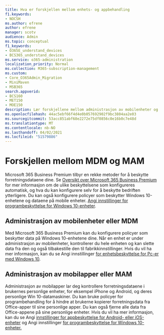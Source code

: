```yaml
---
title: Hva er forskjellen mellom enhets- og appbehandling
f1.keywords:
- NOCSH
ms.author: efrene
author: efrene
manager: scotv
audience: Admin
ms.topic: conceptual
f1_keywords:
- O365E_understand_devices
- BCS365_understand_devices
ms.service: o365-administration
localization_priority: Normal
ms.collection: M365-subscription-management
ms.custom:
- Core_O365Admin_Migration
- MiniMaven
- MSB365
search.appverid:
- BCS160
- MET150
- MOE150
description: Lær forskjellene mellom administrasjon av mobilenheter og administrasjon av mobilapper, eller MDM og MAM.
ms.openlocfilehash: 44ac5ebf66f4d4e0b057692902f9bc3804aa2e03
ms.sourcegitcommit: 53acc851abf68e2272e75df0856c0e16b0c7e48d
ms.translationtype: MT
ms.contentlocale: nb-NO
ms.lasthandoff: 04/02/2021
ms.locfileid: "51579886"
---
```

# <a name="difference-between-mdm-and-mam"></a>Forskjellen mellom MDM og MAM

Microsoft 365 Business Premium tilbyr en rekke metoder for å beskytte forretningsdataene dine. Se [Oversikt over Microsoft 365 Business Premium](../microsoft-365-business-overview.md) for mer informasjon om de ulike beskyttelsene som konfigureres automatisk, og hva du kan konfigurere selv for å beskytte bedriften ytterligere. Du kan også konfigurere policyer som beskytter Windows 10-enhetene og dataene på mobile enheter.
[Angi innstillinger for programbeskyttelse for Windows 10-enheter](../protection-settings-for-windows-10-devices.md).

## <a name="mobile-device-management-or-mdm"></a>Administrasjon av mobilenheter eller MDM

Med Microsoft 365 Business Premium kan du konfigurere policyer som beskytter data på Windows 10-enhetene dine. Når en enhet er under administrasjon av mobilenheter, kontrollerer du hele enheten og kan slette data fra den og også tilbakestille den til fabrikkinnstillinger. Hvis du vil ha mer informasjon, kan du se Angi innstillinger [for enhetsbeskyttelse for Pc-er med Windows 10](../protection-settings-for-windows-10-pcs.md).

## <a name="mobile-application-management-or-mam"></a>Administrasjon av mobilapper eller MAM

Administrasjon av mobilapper lar deg kontrollere forretningsdataene i brukernes personlige enheter, for eksempel iPhone og Android, og deres personlige Win 10-datamaskiner. Du kan bruke policyer for programbehandling for å hindre at brukerne kopierer forretningsdata fra Office-apper til sine personlige apper. Du kan også fjerne alle data fra Office-appene på sine personlige enheter. Hvis du vil ha mer informasjon, kan du se Angi [innstillinger for appbeskyttelse for Android- eller iOS-enheter](../app-protection-settings-for-android-and-ios.md) og Angi innstillinger [for programbeskyttelse for Windows 10-enheter.](../protection-settings-for-windows-10-devices.md)
